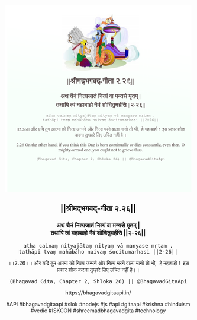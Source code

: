 <img src="../../asset/BG_2_26.png"/>
<center><h2>||श्रीमद्‍भगवद्‍-गीता २.२६||</h2>
<h3>अथ चैनं नित्यजातं नित्यं वा मन्यसे मृतम् |<br/>तथापि त्वं महाबाहो नैवं शोचितुमर्हसि ||२-२६||</h3>
<pre>atha cainaṃ nityajātaṃ nityaṃ vā manyase mṛtam .<br/>tathāpi tvaṃ mahābāho naivaṃ śocitumarhasi ||2-26||</pre>
<p>।।2.26।। और यदि तुम आत्मा को नित्य जन्मने और नित्य मरने वाला मानो तो भी,  हे महाबाहो !  इस प्रकार शोक करना तुम्हारे लिए उचित नहीं है।।</p>
<pre>(Bhagavad Gita, Chapter 2, Shloka 26) || @BhagavadGitaApi</pre><p>https://bhagavadgitaapi.in/</p><p>#API #bhagavadgitaapi #slok #nodejs #js #api #gitaapi #krishna #hinduism #vedic #ISKCON #shreemadbhagavadgita #technology</p></center>